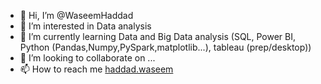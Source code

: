 - 👋 Hi, I’m @WaseemHaddad
- 👀 I’m interested in Data analysis
- 🌱 I’m currently learning Data and Big Data analysis (SQL, Power BI, Python (Pandas,Numpy,PySpark,matplotlib...), tableau (prep/desktop))
- 💞️ I’m looking to collaborate on ...
- 📫 How to reach me [haddad.waseem](https://www.linkedin.com/in/waseem-haddad/)

<!---
WaseemHaddad/WaseemHaddad is a ✨ special ✨ repository because its `README.md` (this file) appears on your GitHub profile.
You can click the Preview link to take a look at your changes.
--->
